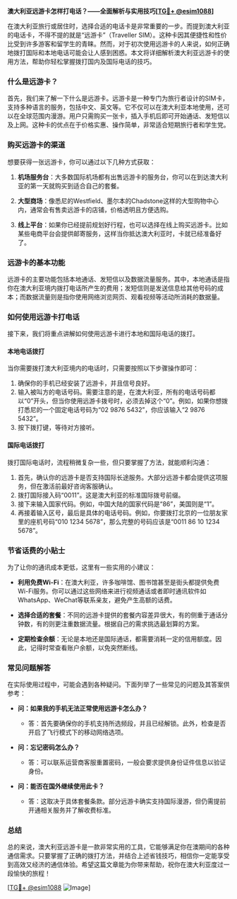 **澳大利亚远游卡怎样打电话？——全面解析与实用技巧[[TG💪+ @esim1088](https://t.me/s/esim1088)]**

在澳大利亚旅行或居住时，选择合适的电话卡是非常重要的一步。而提到澳大利亚的电话卡，不得不提的就是“远游卡”（Traveller SIM）。这种卡因其便捷性和性价比受到许多游客和留学生的青睐。然而，对于初次使用远游卡的人来说，如何正确地拨打国际和本地电话可能会让人感到困惑。本文将详细解析澳大利亚远游卡的使用方法，帮助你轻松掌握拨打国内及国际电话的技巧。

### **什么是远游卡？**

首先，我们来了解一下什么是远游卡。远游卡是一种专门为旅行者设计的SIM卡，支持多种语言的服务，包括中文、英文等。它不仅可以在澳大利亚本地使用，还可以在全球范围内漫游。用户只需购买一张卡，插入手机后即可开始通话、发短信以及上网。这种卡的优点在于价格实惠、操作简单，非常适合短期旅行者和学生党。

### **购买远游卡的渠道**

想要获得一张远游卡，你可以通过以下几种方式获取：

1. **机场服务台**：大多数国际机场都有出售远游卡的服务台，你可以在到达澳大利亚的第一天就购买到适合自己的套餐。
   
2. **大型商场**：像悉尼的Westfield、墨尔本的Chadstone这样的大型购物中心内，通常会有售卖远游卡的店铺，价格透明且方便选购。

3. **线上平台**：如果你已经提前规划好行程，也可以选择在线上购买远游卡。比如某些电商平台会提供邮寄服务，这样当你抵达澳大利亚时，卡就已经准备好了。

### **远游卡的基本功能**

远游卡的主要功能包括本地通话、发短信以及数据流量服务。其中，本地通话是指你在澳大利亚境内拨打电话所产生的费用；发短信则是发送信息给其他号码的成本；而数据流量则是指你使用网络浏览网页、观看视频等活动所消耗的数据量。

### **如何使用远游卡打电话**

接下来，我们将重点讲解如何使用远游卡进行本地和国际电话的拨打。

#### **本地电话拨打**

当你需要拨打澳大利亚境内的电话时，只需要按照以下步骤操作即可：

1. 确保你的手机已经安装了远游卡，并且信号良好。
2. 输入被叫方的电话号码。需要注意的是，在澳大利亚，所有的电话号码都以“0”开头，但当你使用远游卡拨号时，必须去掉这个“0”。例如，如果你想拨打悉尼的一个固定电话号码为“02 9876 5432”，你应该输入“2 9876 5432”。
3. 按下拨打键，等待对方接听。

#### **国际电话拨打**

拨打国际电话时，流程稍微复杂一些，但只要掌握了方法，就能顺利沟通：

1. 首先，确认你的远游卡是否支持国际长途服务。大部分远游卡都会提供这项服务，但在激活前最好咨询客服确认。
2. 拨打国际接入码“0011”。这是澳大利亚的标准国际拨号前缀。
3. 接下来输入国家代码。例如，中国大陆的国家代码是“86”，美国则是“1”。
4. 再接着输入区号，最后是具体的电话号码。例如，你要拨打北京的一位朋友家里的座机号码“010 1234 5678”，那么完整的号码应该是“0011 86 10 1234 5678”。

### **节省话费的小贴士**

为了让你的通讯成本更低，这里有一些实用的小建议：

- **利用免费Wi-Fi**：在澳大利亚，许多咖啡馆、图书馆甚至是街头都提供免费Wi-Fi服务。你可以通过这些网络来进行视频通话或者即时通讯软件如WhatsApp、WeChat等联系亲友，避免产生高额的话费。
  
- **选择合适的套餐**：不同的远游卡提供的套餐内容差异很大，有的侧重于通话分钟数，有的则更注重数据流量。根据自己的需求挑选最划算的方案。

- **定期检查余额**：无论是本地还是国际通话，都需要消耗一定的信用额度。因此，记得时常查看账户余额，以免突然断线。

### **常见问题解答**

在实际使用过程中，可能会遇到各种疑问。下面列举了一些常见的问题及其答案供参考：

- **问：如果我的手机无法正常使用远游卡怎么办？**
  - 答：首先要确保你的手机支持所选频段，并且已经解锁。此外，检查是否开启了飞行模式下的移动网络选项。

- **问：忘记密码怎么办？**
  - 答：可以联系运营商客服重置密码，一般会要求提供身份证件信息以验证身份。

- **问：能否在国外继续使用此卡？**
  - 答：这取决于具体套餐条款。部分远游卡确实支持国际漫游，但仍需提前开通相关服务并了解收费标准。

### **总结**

总的来说，澳大利亚远游卡是一款非常实用的工具，它能够满足你在澳期间的各种通信需求。只要掌握了正确的拨打方法，并结合上述省钱技巧，相信你一定能享受到高效又经济的通信体验。希望这篇文章能为你带来帮助，祝你在澳大利亚度过一段愉快的旅程！

[[TG💪+ @esim1088](https://t.me/s/esim1088) ![Image](https://i.postimg.cc/4NQfJmqS/Snipaste-2025-05-13-00-14-12.png)]